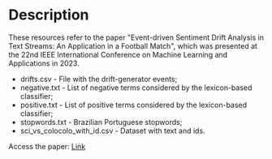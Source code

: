 # Description
These resources refer to the paper "Event-driven Sentiment Drift Analysis in Text Streams: An Application in a Football Match", which was presented at the 22nd IEEE International Conference on Machine Learning and Applications in 2023.

* drifts.csv - File with the drift-generator events;
* negative.txt - List of negative terms considered by the lexicon-based classifier;
* positive.txt - List of positive terms considered by the lexicon-based classifier;
* stopwords.txt - Brazilian Portuguese stopwords;
* sci_vs_colocolo_with_id.csv - Dataset with text and ids.

Access the paper: [Link](https://www.researchgate.net/publication/376613060_Event-driven_Sentiment_Drift_Analysis_in_Text_Streams_An_Application_in_a_Soccer_Match)
